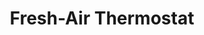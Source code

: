 ---
layout: project
title: "Fresh-Air Thermostat"
description: "A thermostat which visually displays the setting of a new fresh-air home air conditioning system: heat (red), cool (blue), or outside fresh air (green)"
brief: "Nature's Cooling Solutions wanted a thermostat to showcase their new fresh-air air conditioning technology."
solution: "In a crowded market of smart thermostats, Keydesign wanted to make a solution that was immediately visually differentiating, yet clean and simple to highlight the brand attributes of Nature's Cooling Solutions. The translucent external rim lights up to give the user an ambient view of the system's current state, and the UX layout makes it clear to understand how to setup the various thermostat functions."
services:
 - "research"
 - "ideation"
 - "3D CAD"
main_image: "/assets/images/projects/natures_cooling_solutions/main.gif"
images:
 - "/assets/images/projects/natures_cooling_solutions/01.jpg"
 - "/assets/images/projects/natures_cooling_solutions/02.jpg"

---